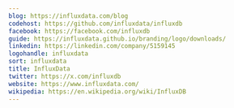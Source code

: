 ```yaml
---
blog: https://influxdata.com/blog
codehost: https://github.com/influxdata/influxdb
facebook: https://facebook.com/influxdb
guide: https://influxdata.github.io/branding/logo/downloads/
linkedin: https://linkedin.com/company/5159145
logohandle: influxdata
sort: influxdata
title: InfluxData
twitter: https://x.com/influxdb
website: https://www.influxdata.com/
wikipedia: https://en.wikipedia.org/wiki/InfluxDB
---
```

